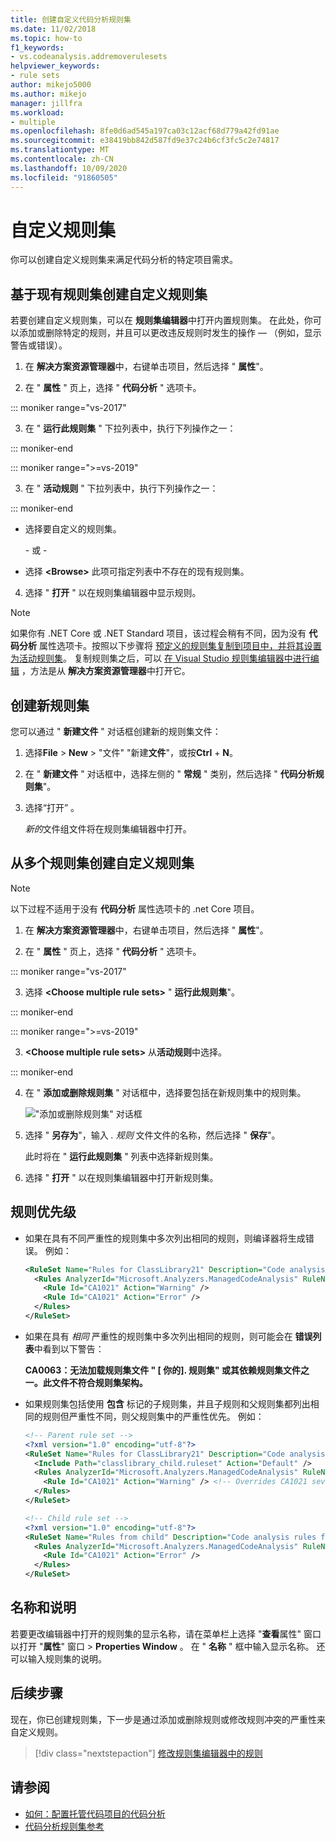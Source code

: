 ```yaml
---
title: 创建自定义代码分析规则集
ms.date: 11/02/2018
ms.topic: how-to
f1_keywords:
- vs.codeanalysis.addremoverulesets
helpviewer_keywords:
- rule sets
author: mikejo5000
ms.author: mikejo
manager: jillfra
ms.workload:
- multiple
ms.openlocfilehash: 8fe0d6ad545a197ca03c12acf68d779a42fd91ae
ms.sourcegitcommit: e38419bb842d587fd9e37c24b6cf3fc5c2e74817
ms.translationtype: MT
ms.contentlocale: zh-CN
ms.lasthandoff: 10/09/2020
ms.locfileid: "91860505"
---
```

# <a name="customize-a-rule-set"></a>自定义规则集

你可以创建自定义规则集来满足代码分析的特定项目需求。

## <a name="create-a-custom-rule-set-from-an-existing-rule-set"></a>基于现有规则集创建自定义规则集

若要创建自定义规则集，可以在 **规则集编辑器**中打开内置规则集。 在此处，你可以添加或删除特定的规则，并且可以更改违反规则时发生的操作 &mdash; （例如，显示警告或错误）。

1. 在 **解决方案资源管理器**中，右键单击项目，然后选择 " **属性**"。

2. 在 " **属性** " 页上，选择 " **代码分析** " 选项卡。

::: moniker range="vs-2017"

3. 在 " **运行此规则集** " 下拉列表中，执行下列操作之一：

::: moniker-end

::: moniker range=">=vs-2019"

3. 在 " **活动规则** " 下拉列表中，执行下列操作之一：

::: moniker-end

   - 选择要自定义的规则集。

     \- 或 -

   - 选择 **\<Browse>** 此项可指定列表中不存在的现有规则集。

4. 选择 " **打开** " 以在规则集编辑器中显示规则。

> [!NOTE]
> 如果你有 .NET Core 或 .NET Standard 项目，该过程会稍有不同，因为没有 **代码分析** 属性选项卡。按照以下步骤将 [预定义的规则集复制到项目中，并将其设置为活动规则集](/dotnet/fundamentals/code-analysis/code-quality-rule-options)。 复制规则集之后，可以 [在 Visual Studio 规则集编辑器中进行编辑](working-in-the-code-analysis-rule-set-editor.md) ，方法是从 **解决方案资源管理器**中打开它。

## <a name="create-a-new-rule-set"></a>创建新规则集

您可以通过 " **新建文件** " 对话框创建新的规则集文件：

1. 选择**File**  >  **New**  >  "文件" "新建**文件**"，或按**Ctrl** + **N**。

2. 在 " **新建文件** " 对话框中，选择左侧的 " **常规** " 类别，然后选择 " **代码分析规则集**"。

3. 选择“打开”  。

   *新的*文件组文件将在规则集编辑器中打开。

## <a name="create-a-custom-rule-set-from-multiple-rule-sets"></a>从多个规则集创建自定义规则集

> [!NOTE]
> 以下过程不适用于没有 **代码分析** 属性选项卡的 .net Core 项目。

1. 在 **解决方案资源管理器**中，右键单击项目，然后选择 " **属性**"。

2. 在 " **属性** " 页上，选择 " **代码分析** " 选项卡。

::: moniker range="vs-2017"

3. 选择 **\<Choose multiple rule sets>** " **运行此规则集**"。

::: moniker-end

::: moniker range=">=vs-2019"

3. **\<Choose multiple rule sets>** 从**活动规则**中选择。

::: moniker-end

4. 在 " **添加或删除规则集** " 对话框中，选择要包括在新规则集中的规则集。

   !["添加或删除规则集" 对话框](media/add-remove-rule-sets.png)

5. 选择 " **另存为**"，输入 *. 规则* 文件文件的名称，然后选择 " **保存**"。

   此时将在 " **运行此规则集** " 列表中选择新规则集。

6. 选择 " **打开** " 以在规则集编辑器中打开新规则集。

## <a name="rule-precedence"></a>规则优先级

- 如果在具有不同严重性的规则集中多次列出相同的规则，则编译器将生成错误。 例如：

   ```xml
   <RuleSet Name="Rules for ClassLibrary21" Description="Code analysis rules for ClassLibrary21.csproj." ToolsVersion="15.0">
     <Rules AnalyzerId="Microsoft.Analyzers.ManagedCodeAnalysis" RuleNamespace="Microsoft.Rules.Managed">
       <Rule Id="CA1021" Action="Warning" />
       <Rule Id="CA1021" Action="Error" />
     </Rules>
   </RuleSet>
   ```

- 如果在具有 *相同* 严重性的规则集中多次列出相同的规则，则可能会在 **错误列表**中看到以下警告：

   **CA0063：无法加载规则集文件 " \[ 你的]. 规则集" 或其依赖规则集文件之一。此文件不符合规则集架构。**

- 如果规则集包括使用 **包含** 标记的子规则集，并且子规则和父规则集都列出相同的规则但严重性不同，则父规则集中的严重性优先。 例如：

   ```xml
   <!-- Parent rule set -->
   <?xml version="1.0" encoding="utf-8"?>
   <RuleSet Name="Rules for ClassLibrary21" Description="Code analysis rules for ClassLibrary21.csproj." ToolsVersion="15.0">
     <Include Path="classlibrary_child.ruleset" Action="Default" />
     <Rules AnalyzerId="Microsoft.Analyzers.ManagedCodeAnalysis" RuleNamespace="Microsoft.Rules.Managed">
       <Rule Id="CA1021" Action="Warning" /> <!-- Overrides CA1021 severity from child rule set -->
     </Rules>
   </RuleSet>

   <!-- Child rule set -->
   <?xml version="1.0" encoding="utf-8"?>
   <RuleSet Name="Rules from child" Description="Code analysis rules from child." ToolsVersion="15.0">
     <Rules AnalyzerId="Microsoft.Analyzers.ManagedCodeAnalysis" RuleNamespace="Microsoft.Rules.Managed">
       <Rule Id="CA1021" Action="Error" />
     </Rules>
   </RuleSet>
   ```

## <a name="name-and-description"></a>名称和说明

若要更改编辑器中打开的规则集的显示名称，请在菜单栏上选择 "**查看**属性" 窗口以打开 "**属性**" 窗口  >  **Properties Window** 。 在 " **名称** " 框中输入显示名称。 还可以输入规则集的说明。

## <a name="next-steps"></a>后续步骤

现在，你已创建规则集，下一步是通过添加或删除规则或修改规则冲突的严重性来自定义规则。

> [!div class="nextstepaction"]
> [修改规则集编辑器中的规则](../code-quality/working-in-the-code-analysis-rule-set-editor.md)

## <a name="see-also"></a>请参阅

- [如何：配置托管代码项目的代码分析](../code-quality/how-to-configure-code-analysis-for-a-managed-code-project.md)
- [代码分析规则集参考](../code-quality/rule-set-reference.md)